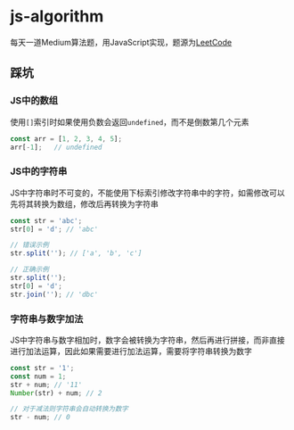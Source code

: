 # js-algorithm

每天一道Medium算法题，用JavaScript实现，题源为[LeetCode](https://leetcode.com/problemset/algorithms/)


## 踩坑

### JS中的数组

使用`[]`索引时如果使用负数会返回`undefined`，而不是倒数第几个元素

```jsx
const arr = [1, 2, 3, 4, 5];
arr[-1];   // undefined
```

### JS中的字符串

JS中字符串时不可变的，不能使用下标索引修改字符串中的字符，如需修改可以先将其转换为数组，修改后再转换为字符串

```jsx
const str = 'abc';
str[0] = 'd'; // 'abc'

// 错误示例
str.split(''); // ['a', 'b', 'c']

// 正确示例
str.split('');
str[0] = 'd';
str.join(''); // 'dbc'
```

### 字符串与数字加法

JS中字符串与数字相加时，数字会被转换为字符串，然后再进行拼接，而非直接进行加法运算，因此如果需要进行加法运算，需要将字符串转换为数字


```jsx  
const str = '1';
const num = 1;
str + num; // '11'
Number(str) + num; // 2

// 对于减法则字符串会自动转换为数字
str - num; // 0
```


